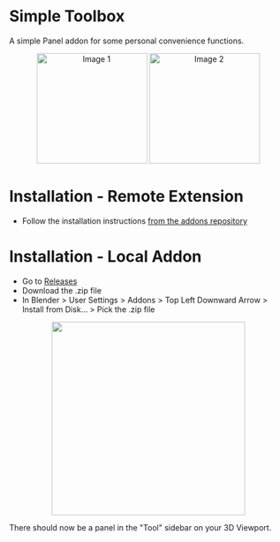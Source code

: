 # Simple Toolbox
A simple Panel addon for some personal convenience functions.

<p align="center">
  <img src="https://github.com/r0fld4nc3/blender-quick-simple-toolbox/blob/main/media/Panel_Preview_1.png" width="200" alt="Image 1">
  <img src="https://github.com/r0fld4nc3/blender-quick-simple-toolbox/blob/main/media/Panel_Preview_2.png" width="200" alt="Image 2">
</p>

# Installation - Remote Extension
* Follow the installation instructions [from the addons repository](https://github.com/r0fld4nc3/blender-addons-repo)
 

# Installation - Local Addon
* Go to [Releases](https://github.com/r0fld4nc3/blender-quick-simple-toolbox/releases)
* Download the .zip file
* In Blender > User Settings > Addons > Top Left Downward Arrow > Install from Disk... > Pick the .zip file

<p align="center">
<img src="https://github.com/r0fld4nc3/blender-r0fl-quick-toolbox/blob/main/media/Install_Instructions_Blender.png" width="350">
</p>

There should now be a panel in the "Tool" sidebar on your 3D Viewport.
